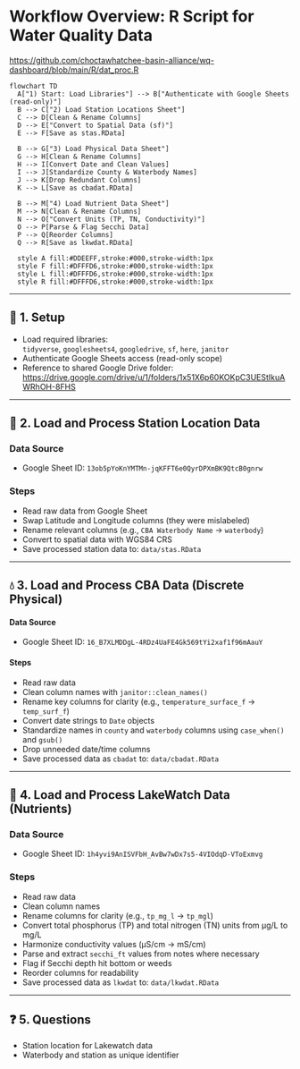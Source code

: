 
# Workflow Overview: R Script for Water Quality Data

<https://github.com/choctawhatchee-basin-alliance/wq-dashboard/blob/main/R/dat_proc.R>

```mermaid
flowchart TD
  A["1) Start: Load Libraries"] --> B["Authenticate with Google Sheets (read-only)"]
  B --> C["2) Load Station Locations Sheet"]
  C --> D[Clean & Rename Columns]
  D --> E["Convert to Spatial Data (sf)"]
  E --> F[Save as stas.RData]

  B --> G["3) Load Physical Data Sheet"]
  G --> H[Clean & Rename Columns]
  H --> I[Convert Date and Clean Values]
  I --> J[Standardize County & Waterbody Names]
  J --> K[Drop Redundant Columns]
  K --> L[Save as cbadat.RData]

  B --> M["4) Load Nutrient Data Sheet"]
  M --> N[Clean & Rename Columns]
  N --> O["Convert Units (TP, TN, Conductivity)"]
  O --> P[Parse & Flag Secchi Data]
  P --> Q[Reorder Columns]
  Q --> R[Save as lkwdat.RData]

  style A fill:#DDEEFF,stroke:#000,stroke-width:1px
  style F fill:#DFFFD6,stroke:#000,stroke-width:1px
  style L fill:#DFFFD6,stroke:#000,stroke-width:1px
  style R fill:#DFFFD6,stroke:#000,stroke-width:1px
```

---

## 🔧 1. Setup
- Load required libraries:  
  `tidyverse`, `googlesheets4`, `googledrive`, `sf`, `here`, `janitor`
- Authenticate Google Sheets access (read-only scope)
- Reference to shared Google Drive folder:  
  https://drive.google.com/drive/u/1/folders/1x51X6p60KOKpC3UEStIkuAWRhOH-8FHS

---

## 📍 2. Load and Process Station Location Data

### **Data Source**
- Google Sheet ID: `13ob5pYoKnYMTMn-jqKFFT6e0QyrDPXmBK9QtcB0gnrw`

### **Steps**
- Read raw data from Google Sheet
- Swap Latitude and Longitude columns (they were mislabeled)
- Rename relevant columns (e.g., `CBA Waterbody Name` → `waterbody`)
- Convert to spatial data with WGS84 CRS
- Save processed station data to: `data/stas.RData`

---

## 💧 3. Load and Process CBA Data (Discrete Physical)

#### **Data Source**
- Google Sheet ID: `16_B7XLMDDgL-4RDz4UaFE4Gk569tYi2xaf1f96mAauY`

#### **Steps**
- Read raw data
- Clean column names with `janitor::clean_names()`
- Rename key columns for clarity (e.g., `temperature_surface_f` → `temp_surf_f`)
- Convert date strings to `Date` objects
- Standardize names in `county` and `waterbody` columns using `case_when()` and `gsub()`
- Drop unneeded date/time columns
- Save processed data as `cbadat` to: `data/cbadat.RData`

---

## 🧪 4. Load and Process LakeWatch Data (Nutrients)

### **Data Source**
- Google Sheet ID: `1h4yvi9AnISVFbH_AvBw7wDx7s5-4VIOdqD-VToExmvg`

### **Steps**
- Read raw data
- Clean column names
- Rename columns for clarity (e.g., `tp_mg_l` → `tp_mgl`)
- Convert total phosphorus (TP) and total nitrogen (TN) units from µg/L to mg/L
- Harmonize conductivity values (µS/cm → mS/cm)
- Parse and extract `secchi_ft` values from notes where necessary
- Flag if Secchi depth hit bottom or weeds
- Reorder columns for readability
- Save processed data as `lkwdat` to: `data/lkwdat.RData`

---

## ❓ 5.  Questions

- Station location for Lakewatch data
- Waterbody and station as unique identifier
